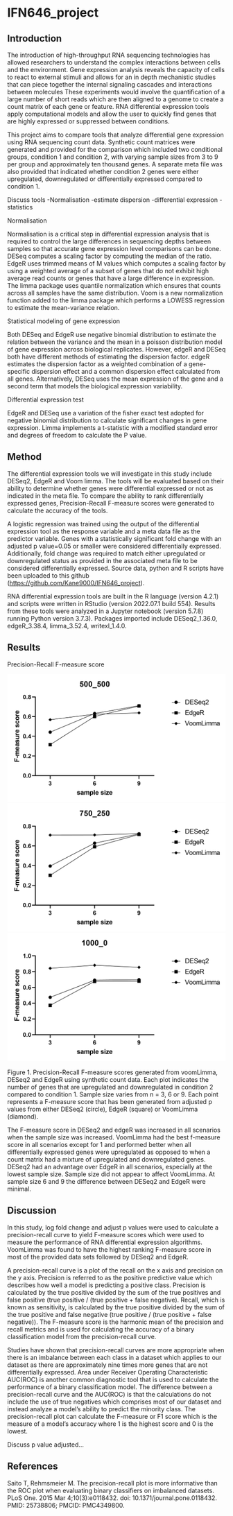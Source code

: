 # IFN646_project
## Introduction

The introduction of high-throughput RNA sequencing technologies has allowed researchers to understand the complex interactions between cells and the environment. 
Gene expression analysis reveals the capacity of cells to react to external stimuli and allows for an in depth mechanistic studies that can piece together the internal signaling cascades and interactions between molecules
These experiments would involve the quantification of a large number of short reads which are then aligned to a genome to create a count matrix of each gene or feature. 
RNA differential expression tools apply computational models and allow the user to quickly find genes that are highly expressed or suppressed between conditions.

This project aims to compare tools that analyze differential gene expression using RNA sequencing count data. 
Synthetic count matrices were generated and provided for the comparison which included two conditional groups, condition 1 and condition 2, with varying sample sizes from 3 to 9 per group and approximately ten thousand genes. 
A separate meta file was also provided that indicated whether condition 2 genes were either upregulated, downregulated or differentially expressed compared to condition 1.

Discuss tools
-Normalisation
-estimate dispersion
-differential expression
-statistics

Normalisation

Normalisation is a critical step in differential expression analysis that is required to control the large differences in sequencing depths between samples so that accurate gene expression level comparisons can be done. 
DESeq computes a scaling factor by computing the median of the ratio.
EdgeR uses trimmed means of M values which computes a scaling factor by using a weighted average of a subset of genes that do not exhibit high average read counts or genes that have a large difference in expression.
The limma package uses quantile normalization which ensures that counts across all samples have the same distribution. Voom is a new normalization function added to the limma package which performs a LOWESS regression to estimate the mean-variance relation.
 
Statistical modeling of gene expression

Both DESeq and EdgeR use negative binomial distribution to estimate the relation between the variance and the mean in a poisson distribution model of gene expression across biological replicates.
However, edgeR and DESeq both have different methods of estimating the dispersion factor.
edgeR estimates the dispersion factor as a weighted combination of a gene-specific dispersion effect and a common dispersion effect calculated from all genes.
Alternatively, DESeq uses the mean expression of the gene and a second term that models the biological expression variability.
 
Differential expression test

EdgeR and DESeq use a variation of the fisher exact test adopted for negative binomial distribution to calculate significant changes in gene expression.
Limma implements a t-statistic with a modified standard error and degrees of freedom to calculate the P value.


## Method

The differential expression tools we will investigate in this study include DESeq2, EdgeR and Voom limma. The tools will be evaluated based on their ability to determine whether genes were differential expressed or not as indicated in the meta file. To compare the ability to rank differentially expressed genes, Precision-Recall F-measure scores were generated to calculate the accuracy of the tools.

A logistic regression was trained using the output of the differential expression tool as the response variable and a meta data file as the predictor variable. Genes with a statistically significant fold change with an adjusted p value=0.05 or smaller were considered differentially expressed. Additionally, fold change was required to match either upregulated or downregulated status as provided in the associated meta file to be considered differentially expressed. Source data, python and R scripts have been uploaded to this github (https://github.com/Kane9000/IFN646_project).

RNA differential expression tools are built in the R language (version 4.2.1) and scripts were written in RStudio (version 2022.07.1 build 554). Results from these tools were analyzed in a Jupyter notebook (version 5.7.8) running Python version 3.7.3). Packages imported include DESeq2_1.36.0, edgeR_3.38.4, limma_3.52.4, writexl_1.4.0.

## Results

Precision-Recall F-measure score

![alt text](/PR_500_500_padj.png?raw=true)
![alt text](/PR_750_250_padj.png?raw=true)
![alt text](/PR_1000_0_padj.png?raw=true)

Figure 1. Precision-Recall F-measure scores generated from voomLimma, DESeq2 and EdgeR using synthetic count data. Each plot indicates the number of genes that are upregulated and downregulated in condition 2 compared to condition 1. Sample size varies from n = 3, 6 or 9. Each point represents a F-measure score that has been generated from adjusted p values from 
either DESeq2 (circle), EdgeR (square) or VoomLimma (diamond).

The F-measure score in DESeq2 and edgeR was increased in all scenarios when the sample size was increased. VoomLimma had the best f-measure score in all scenarios except for 1 and performed better when all differentially expressed genes were upregulated as opposed to when a count matrix had a mixture of upregulated and downregulated genes. DESeq2 had an advantage over EdgeR in all scenarios, especially at the lowest sample size. Sample size did not appear to affect VoomLimma. At sample size 6 and 9 the difference between DESeq2 and EdgeR were minimal. 

## Discussion

In this study, log fold change and adjust p values were used to calculate a precision-recall curve to yield F-measure scores which were used to measure the performance of RNA differential expression algorithms. VoomLimma was found to have the highest ranking F-measure score in most of the provided data sets followed by DESeq2 and EdgeR.

A precision-recall curve is a plot of the recall on the x axis and precision on the y axis. Precision is referred to as the positive predictive value which describes how well a model is predicting a positive class. Precision is calculated by the true positive divided by the sum of the true positives and false positive (true positive / (true positive + false negative). Recall, which is known as sensitivity, is calculated by the true positive divided by the sum of the true positive and false negative (true positive / (true positive + false negative)). The F-measure score is the harmonic mean of the precision and recall metrics and is used for calculating the accuracy of a binary classification model from the precision-recall curve.

Studies have shown that precision-recall curves are more appropriate when there is an imbalance between each class in a dataset which applies to our dataset as there are approximately nine times more genes that are not differentially expressed. Area under Receiver Operating Characteristic AUC(ROC) is another common diagnostic tool that is used to calculate the performance of a binary classification model. The difference between a precision-recall curve and the AUC(ROC) is that the calculations do not include the use of true negatives which comprises most of our dataset and instead analyze a model’s ability to predict the minority class. The precision-recall plot can calculate the F-measure or F1 score which is the measure of a model’s accuracy where 1 is the highest score and 0 is the lowest.

Discuss p value adjusted…


## References
Saito T, Rehmsmeier M. The precision-recall plot is more informative than the ROC plot when evaluating binary classifiers on imbalanced datasets. PLoS One. 2015 Mar 4;10(3):e0118432. doi: 10.1371/journal.pone.0118432. PMID: 25738806; PMCID: PMC4349800.
